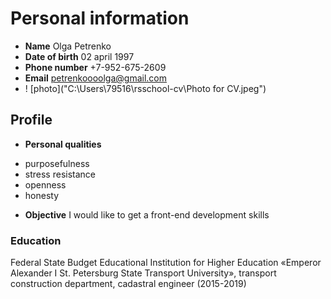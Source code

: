 # Personal information
* **Name** Olga Petrenko
* **Date of birth** 02 april 1997
* **Phone number** +7-952-675-2609
* **Email** petrenkoooolga@gmail.com
* ! [photo]("C:\Users\79516\rsschool-cv\Photo for CV.jpeg")
## Profile
* **Personal qualities** 
+ purposefulness
+ stress resistance
+ openness
+ honesty
* **Objective** I would like to get a front-end development skills
### Education
Federal State Budget Educational Institution for Higher Education «Emperor Alexander I St. Petersburg State Transport University», transport construction department, cadastral engineer (2015-2019)

